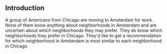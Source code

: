 ## Introduction

A group of Americans from Chicago are moving to Amsterdam for work. None of them know anything about neighborhoods
in Amsterdam and are uncertain about which neighborhoods they may prefer. They do know which neighborhoods they prefer
in Chicago. They'd like to get a recommendation for which neighborhood in Amsterdam is most similar to each neighborhood in Chicago. 
